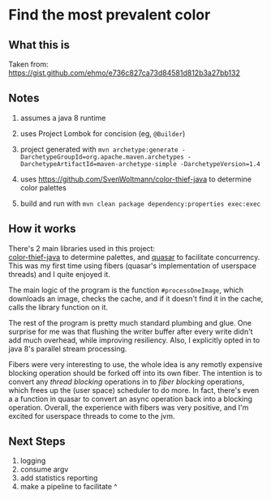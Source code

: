 
Find the most prevalent color
=============================

What this is
------------
Taken from:  https://gist.github.com/ehmo/e736c827ca73d84581d812b3a27bb132

Notes
-----
1. assumes a java 8 runtime
1. uses Project Lombok for concision (eg, `@Builder`)
1. project generated with
`mvn archetype:generate -DarchetypeGroupId=org.apache.maven.archetypes -DarchetypeArtifactId=maven-archetype-simple -DarchetypeVersion=1.4`
1. uses https://github.com/SvenWoltmann/color-thief-java to determine color palettes 

1. build and run with `mvn clean package dependency:properties exec:exec`

How it works
------------

There's 2 main libraries used in this project:  
[color-thief-java](https://github.com/SvenWoltmann/color-thief-java)
to determine palettes, and [quasar](https://github.com/puniverse/quasar)
to facilitate concurrency.  This was my first time using fibers 
(quasar's implementation of userspace threads) and I quite enjoyed it.

The main logic of the program is the function `#processOneImage`, 
which downloads an image, checks the cache, and if it doesn't find it in the cache,
calls the library function on it.

The rest of the program is pretty much standard plumbing and glue.  One surprise for me was that
flushing the writer buffer after every write didn't add much overhead, while improving resiliency.
Also, I explicitly 
opted in to java 8's parallel stream processing.

Fibers were very interesting to use, the whole idea is any remotly expensive blocking operation should be
forked off into its own fiber.  The intention is to convert any _thread blocking_ 
operations in to _fiber blocking_ operations, which frees up the (user space) scheduler to do more.
In fact, there's even a a function in quasar to convert an async operation back into a blocking operation.
Overall, the experience with fibers was very positive, and I'm excited for userspace threads to come to
the jvm.

Next Steps
----------

1. logging
1. consume argv
1. add statistics reporting
1. make a pipeline to facilitate ^
